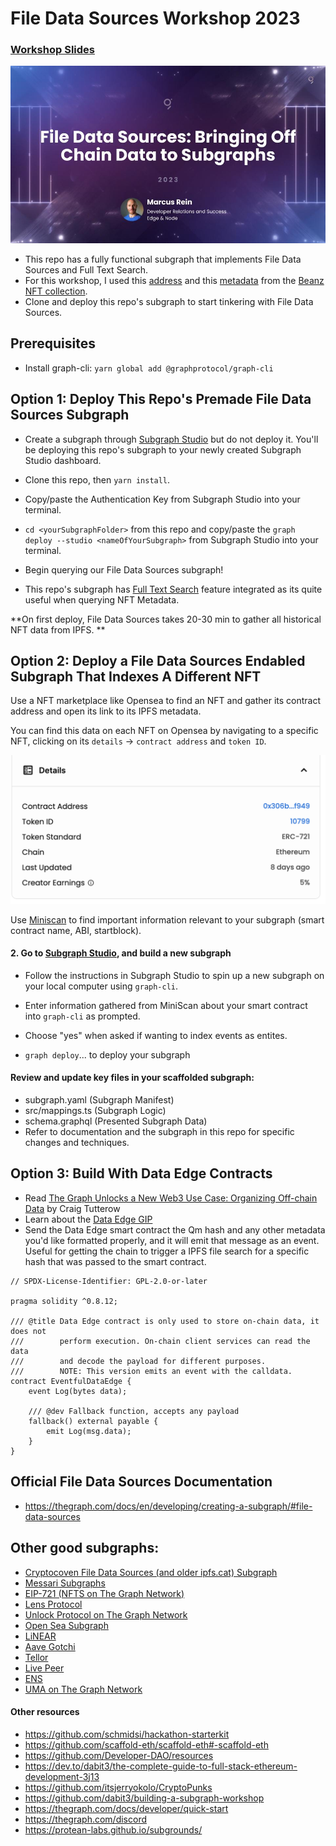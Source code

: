 # File Data Sources Workshop 2023

### [Workshop Slides](https://docs.google.com/presentation/d/11CKH20u1VC1SAAAyJY2uvaXnBFbDqlwEcBfhI3KbtKY/edit?usp=sharing)

[![Top Slide](slide1.jpg)](https://docs.google.com/presentation/d/11CKH20u1VC1SAAAyJY2uvaXnBFbDqlwEcBfhI3KbtKY/edit?usp=sharing)

-   This repo has a fully functional subgraph that implements File Data Sources and Full Text Search.
-   For this workshop, I used this [address](https://etherscan.io/address/0x306b1ea3ecdf94ab739f1910bbda052ed4a9f949) and this [metadata](https://ipfs.io/ipfs/QmdYeDpkVZedk1mkGodjNmF35UNxwafhFLVvsHrWgJoz6A/beanz_metadata/0) from the [Beanz NFT collection](https://opensea.io/collection/beanzofficial).
-   Clone and deploy this repo's subgraph to start tinkering with File Data Sources.

## Prerequisites

-   Install graph-cli: `yarn global add @graphprotocol/graph-cli`

## Option 1: Deploy This Repo's Premade File Data Sources Subgraph

-   Create a subgraph through [Subgraph Studio](www.thegraph.com/studio) but do not deploy it. You'll be deploying this repo's subgraph to your newly created Subgraph Studio dashboard.

-   Clone this repo, then `yarn install`.
-   Copy/paste the Authentication Key from Subgraph Studio into your terminal.
-   `cd <yourSubgraphFolder>` from this repo and copy/paste the `graph deploy --studio <nameOfYourSubgraph>` from Subgraph Studio into your terminal.
-   Begin querying our File Data Sources subgraph!
-   This repo's subgraph has [Full Text Search](https://thegraph.com/docs/en/developing/creating-a-subgraph/#defining-fulltext-search-fields) feature integrated as its quite useful when querying NFT Metadata.

**On first deploy, File Data Sources takes 20-30 min to gather all historical NFT data from IPFS. **

## Option 2: Deploy a File Data Sources Endabled Subgraph That Indexes A Different NFT

Use a NFT marketplace like Opensea to find an NFT and gather its contract address and open its link to its IPFS metadata.

You can find this data on each NFT on Opensea by navigating to a specific NFT, clicking on its `details` -> `contract address` and `token ID`.

[![Details](image1.png)](https://opensea.io/assets/ethereum/0x306b1ea3ecdf94ab739f1910bbda052ed4a9f949/0)

Use [Miniscan](https://miniscan.xyz/) to find important information relevant to your subgraph (smart contract name, ABI, startblock).

#### 2. Go to [Subgraph Studio](https://thegraph.com/studio/), and build a new subgraph

-   Follow the instructions in Subgraph Studio to spin up a new subgraph on your local computer using `graph-cli`.

-   Enter information gathered from MiniScan about your smart contract into `graph-cli` as prompted.

-   Choose "yes" when asked if wanting to index events as entites.
-   `graph deploy`... to deploy your subgraph

#### Review and update key files in your scaffolded subgraph:

-   subgraph.yaml (Subgraph Manifest)
-   src/mappings.ts (Subgraph Logic)
-   schema.graphql (Presented Subgraph Data)
-   Refer to documentation and the subgraph in this repo for specific changes and techniques.

## Option 3: Build With Data Edge Contracts

-   Read [The Graph Unlocks a New Web3 Use Case: Organizing Off-chain Data](https://thegraph.com/blog/the-graph-off-chain-data-web3-data-pipelines/) by Craig Tutterow
-   Learn about the [Data Edge GIP](https://forum.thegraph.com/t/gip-0025-dataedge/3161)
-   Send the Data Edge smart contract the Qm hash and any other metadata you'd like formatted properly, and it will emit that message as an event. Useful for getting the chain to trigger a IPFS file search for a specific hash that was passed to the smart contract.

```solidity
// SPDX-License-Identifier: GPL-2.0-or-later

pragma solidity ^0.8.12;

/// @title Data Edge contract is only used to store on-chain data, it does not
///        perform execution. On-chain client services can read the data
///        and decode the payload for different purposes.
///        NOTE: This version emits an event with the calldata.
contract EventfulDataEdge {
    event Log(bytes data);

    /// @dev Fallback function, accepts any payload
    fallback() external payable {
        emit Log(msg.data);
    }
}
```

## Official File Data Sources Documentation

-   https://thegraph.com/docs/en/developing/creating-a-subgraph/#file-data-sources

## Other good subgraphs:

-   [Cryptocoven File Data Sources (and older ipfs.cat) Subgraph](https://github.com/azf20/cryptocoven-api/tree/file-data-sources-refactor)
-   [Messari Subgraphs](https://subgraphs.messari.io)
-   [EIP-721 (NFTS on The Graph Network)](https://thegraph.com/explorer/subgraph?id=AVZ1dGwmRGKsbDAbwvxNmXzeEkD48voB3LfGqj5w7FUS&view=Overview)
-   [Lens Protocol](https://thegraph.com/hosted-service/subgraph/anudit/lens-protocol)
-   [Unlock Protocol on The Graph Network](https://thegraph.com/explorer/subgraph?id=8u7KcVRxjtTDRgEJup3UuPJk6YoRDTHNpSMk5BEpdw42&view=Overview)
-   [Open Sea Subgraph](https://thegraph.com/hosted-service/subgraph/protofire/opensea-wyvern-exchange-subgraph)
-   [LiNEAR](https://thegraph.com/hosted-service/subgraph/linear-protocol/linear)
-   [Aave Gotchi](https://thegraph.com/hosted-service/subgraph/aavegotchi/aavegotchi-core-matic)
-   [Tellor](https://thegraph.com/hosted-service/subgraph/tellor-io/tellorxoraclemainhgraph)
-   [Live Peer](https://thegraph.com/hosted-service/subgraph/livepeer/arbitrum-one)
-   [ENS](https://thegraph.com/hosted-service/subgraph/ensdomains/ens)
-   [UMA on The Graph Network](https://thegraph.com/explorer/subgraph?id=41LCrgtCNBQyDiVVyZEuPxbvkBH9BxxLU3nEZst77V8o&view=Overview)

#### Other resources

-   https://github.com/schmidsi/hackathon-starterkit
-   https://github.com/scaffold-eth/scaffold-eth#-scaffold-eth
-   https://github.com/Developer-DAO/resources
-   https://dev.to/dabit3/the-complete-guide-to-full-stack-ethereum-development-3j13
-   https://github.com/itsjerryokolo/CryptoPunks
-   https://github.com/dabit3/building-a-subgraph-workshop
-   https://thegraph.com/docs/developer/quick-start
-   https://thegraph.com/discord
-   https://protean-labs.github.io/subgrounds/

```

```
